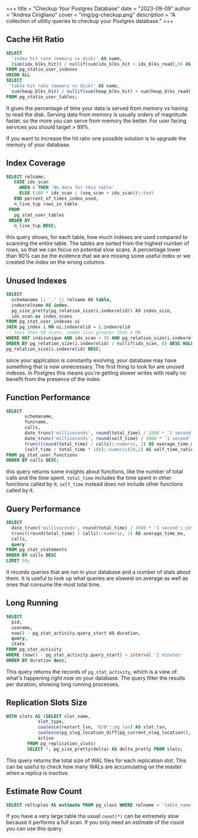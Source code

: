 +++
title = "Checkup Your Postgres Database"
date = "2023-09-09"
author = "Andrea Cirigliano"
cover = "img/pg-checkup.png"
description = "A collection of utility queries to checkup your Postgres database."
+++


## Cache Hit Ratio
```sql
SELECT
  'index hit rate (memory vs disk)' AS name,
  (sum(idx_blks_hit)) / nullif(sum(idx_blks_hit + idx_blks_read),0) AS ratio
FROM pg_statio_user_indexes
UNION ALL
SELECT
 'table hit rate (memory vs disk)' AS name,
  sum(heap_blks_hit) / nullif(sum(heap_blks_hit) + sum(heap_blks_read),0) AS ratio
FROM pg_statio_user_tables;
```

It gives the percentage of time your data is served from memory vs having to read the disk. Serving data from memory is usually orders of magnitude faster, so the more you can serve from memory the better.
For user facing services you should target > 99%.

If you want to increase the hit ratio one possible solution is to upgrade the memory of your database.


## Index Coverage
```sql
SELECT relname,
   CASE idx_scan
     WHEN 0 THEN 'No data for this table'
     ELSE (100 * idx_scan / (seq_scan + idx_scan))::text
   END percent_of_times_index_used,
   n_live_tup rows_in_table
 FROM
   pg_stat_user_tables
 ORDER BY
   n_live_tup DESC;
```

this query shows, for each table, how much indexes are used compared to scanning the entire table. The tables are sorted from the highest number of rows, so that we can focus on potential slow scans. A percentage lower than 90% can be the evidence that we are missing some useful index or we created the index on the wrong columns.


## Unused Indexes
```sql
SELECT
  schemaname || '.' || relname AS table,
  indexrelname AS index,
  pg_size_pretty(pg_relation_size(i.indexrelid)) AS index_size,
  idx_scan as index_scans
FROM pg_stat_user_indexes ui
JOIN pg_index i ON ui.indexrelid = i.indexrelid
-- less then 50 scans, index size greater than 5 MB
WHERE NOT indisunique AND idx_scan < 50 AND pg_relation_size(i.indexrelid) > 5242880
ORDER BY pg_relation_size(i.indexrelid) / nullif(idx_scan, 0) DESC NULLS FIRST,
pg_relation_size(i.indexrelid) DESC;
```

since your application is constanlty evolving, your database may have something that is now unnecessary. The first thing to look for are unused indexes. In Postgres this means you're getting slower writes with really no benefit from the presence of the index.


## Function Performance
```sql
SELECT
       schemaname,
       funcname,
       calls,
       date_trunc('milliseconds', round(total_time) / 1000 * '1 second'::interval) AS total_time,
       date_trunc('milliseconds', round(self_time) / 1000 * '1 second'::interval) AS self_time,
       trunc((round(total_time) / calls)::numeric, 2) AS average_time_ms,
       (self_time / total_time * 100)::numeric(20,2) AS self_time_ratio
FROM pg_stat_user_functions
ORDER BY calls DESC;
```

this query returns some insights about functions, like the number of total calls and the time spent.
`total_time` includes the time spent in other functions called by it. `self_time` instead does not include other functions called by it.


## Query Performance
```sql
SELECT
  date_trunc('milliseconds', round(total_time) / 1000 * '1 second'::interval) AS total_time,
  trunc((round(total_time) / calls)::numeric, 2) AS average_time_ms,
  calls,
  query
FROM pg_stat_statements
ORDER BY calls DESC
LIMIT 50;
```
It records queries that are run in your database and a number of stats about them. It is useful to look up what queries are slowest on average as well as ones that consume the most total time.


## Long Running
```sql
SELECT
  pid,
  usename,
  now() - pg_stat_activity.query_start AS duration,
  query,
  state
FROM pg_stat_activity
WHERE (now() - pg_stat_activity.query_start) > interval '2 minutes'
ORDER BY duration desc;
```

This query returns the records of `pg_stat_activity`, which is a view of what's happening *right now* on your database. The query filter the results per duration, showing long running processes.

## Replication Slots Size
```sql
WITH slots AS (SELECT slot_name,
            slot_type,
            coalesce(restart_lsn, '0/0'::pg_lsn) AS slot_lsn,
            coalesce(pg_xlog_location_diff(pg_current_xlog_location(), restart_lsn),0) AS delta,
            active
        FROM pg_replication_slots)
        SELECT *, pg_size_pretty(delta) AS delta_pretty FROM slots;
```

This query returns the total size of WAL files for each replication slot. This can be useful to check how many WALs are accumulating on the master when a replica is inactive.

## Estimate Row Count
```sql
SELECT reltuples AS estimate FROM pg_class WHERE relname = 'table_name';
```

If you have a very large table the usual `count(*)` can be extremely slow because it performs a full scan. If you only need an estimate of the count you can use this query.

